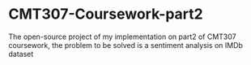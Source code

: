 # CMT307-Coursework-part2
The open-source project of my implementation on part2 of CMT307 coursework, the problem to be solved is a sentiment analysis on IMDb dataset
